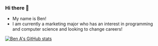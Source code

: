 ### Hi there 👋

- My name is Ben!
- I am currently a marketing major who has an interest in programming and computer science and looking to change careers! 

[![Ben A's GitHub stats](https://github-readme-stats.vercel.app/api?username=Baguirre03)](https://github.com/anuraghazra/github-readme-stats)
<!--
**Baguirre03/Baguirre03** is a ✨ _special_ ✨ repository because its `README.md` (this file) appears on your GitHub profile.

Here are some ideas to get you started:

- 🔭 I’m currently working on ...
- 🌱 I’m currently learning ...
- 👯 I’m looking to collaborate on ...
- 🤔 I’m looking for help with ...
- 💬 Ask me about ...
- 📫 How to reach me: ...
- 😄 Pronouns: ...
- ⚡ Fun fact: ...
-->
